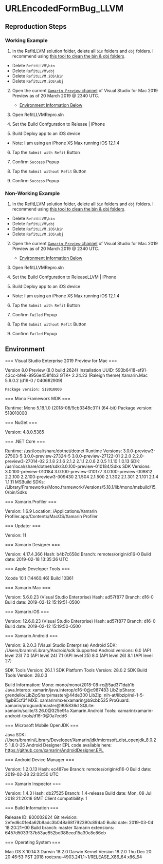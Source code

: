 # URLEncodedFormBug_LLVM

## Reproduction Steps

### Working Example

1. In the RefitLLVM solution folder, delete all `bin` folders and `obj` folders. I recommend using [this tool to clean the bin & obj folders](https://twitter.com/TheCodeTraveler/status/943920319919636481).
  - Delete `RefitLLVM\bin`
  - Delete `RefitLLVM\obj`
  - Delete `RefitLLVM.iOS\bin`
  - Delete `RefitLLVM.iOS\obj`  


2. Open the current [`Xamarin Preview` channel](https://user-images.githubusercontent.com/13558917/54733053-9f180b80-4b54-11e9-9768-9595742d34cc.png) of Visual Studio for Mac 2019 Preview as of 20 March 2019 @ 2340 UTC. 
  	- [Environment Information Below](#environment)

3. Open RefitLLVMRepro.sln 

4. Set the Build Confguration to Release | iPhone

5. Build Deploy app to an iOS device 
  - Note: I am using an iPhone XS Max running iOS 12.1.4

6. Tap the `Submit with Refit` Button

7. Confirm `Success` Popup 

8. Tap the `Submit without Refit` Button

9. Confirm `Success` Popup

### Non-Working Example

1. In the RefitLLVM solution folder, delete all `bin` folders and `obj` folders. I recommend using [this tool to clean the bin & obj folders](https://twitter.com/TheCodeTraveler/status/943920319919636481).
  - Delete `RefitLLVM\bin`
  - Delete `RefitLLVM\obj`
  - Delete `RefitLLVM.iOS\bin`
  - Delete `RefitLLVM.iOS\obj`  

2. Open the current [`Xamarin Preview` channel](https://user-images.githubusercontent.com/13558917/54733053-9f180b80-4b54-11e9-9768-9595742d34cc.png) of Visual Studio for Mac 2019 Preview as of 20 March 2019 @ 2340 UTC. 
  	- [Environment Information Below](#environment)

3. Open RefitLLVMRepro.sln 

4. Set the Build Confguration to ReleaseLLVM | iPhone

5. Build Deploy app to an iOS device 
  - Note: I am using an iPhone XS Max running iOS 12.1.4

6. Tap the `Submit with Refit` Button

7. Confirm `Failed` Popup 

8. Tap the `Submit without Refit` Button

9. Confirm `Failed` Popup


## Environment

=== Visual Studio Enterprise 2019 Preview for Mac ===

Version 8.0 Preview (8.0 build 2624)
Installation UUID: 593b6418-ef91-43cc-bfe8-8956e458f4b3
	GTK+ 2.24.23 (Raleigh theme)
	Xamarin.Mac 5.6.0.2 (d16-0 / 040682909)

	Package version: 518010000

=== Mono Framework MDK ===

Runtime:
	Mono 5.18.1.0 (2018-08/9cb3348c311) (64-bit)
	Package version: 518010000

=== NuGet ===

Version: 4.8.0.5385

=== .NET Core ===

Runtime: /usr/local/share/dotnet/dotnet
Runtime Versions:
	3.0.0-preview3-27503-5
	3.0.0-preview-27324-5
	3.0.0-preview-27122-01
	2.2.0
	2.2.0-preview3-27014-02
	2.1.8
	2.1.6
	2.1.2
	2.1.1
	2.0.6
	2.0.5
	1.1.10
	1.0.13
SDK: /usr/local/share/dotnet/sdk/3.0.100-preview-010184/Sdks
SDK Versions:
	3.0.100-preview-010184
	3.0.100-preview-010177
	3.0.100-preview-009812
	2.2.100
	2.2.100-preview3-009430
	2.1.504
	2.1.500
	2.1.302
	2.1.301
	2.1.101
	2.1.4
	1.1.11
MSBuild SDKs: /Library/Frameworks/Mono.framework/Versions/5.18.1/lib/mono/msbuild/15.0/bin/Sdks

=== Xamarin.Profiler ===

Version: 1.6.9
Location: /Applications/Xamarin Profiler.app/Contents/MacOS/Xamarin Profiler

=== Updater ===

Version: 11

=== Xamarin Designer ===

Version: 4.17.4.366
Hash: b4b7c658d
Branch: remotes/origin/d16-0
Build date: 2019-02-18 13:35:26 UTC

=== Apple Developer Tools ===

Xcode 10.1 (14460.46)
Build 10B61

=== Xamarin.Mac ===

Version: 5.6.0.23 (Visual Studio Enterprise)
Hash: ad57f877
Branch: d16-0
Build date: 2019-02-12 15:19:51-0500

=== Xamarin.iOS ===

Version: 12.6.0.23 (Visual Studio Enterprise)
Hash: ad57f877
Branch: d16-0
Build date: 2019-02-12 15:19:50-0500

=== Xamarin.Android ===

Version: 9.2.0.3 (Visual Studio Enterprise)
Android SDK: /Users/bramin/Library/Android/sdk
	Supported Android versions:
		6.0 (API level 23)
		7.0 (API level 24)
		7.1 (API level 25)
		8.0 (API level 26)
		8.1 (API level 27)

SDK Tools Version: 26.1.1
SDK Platform Tools Version: 28.0.2
SDK Build Tools Version: 28.0.3

Build Information: 
Mono: mono/mono/2018-08-rc@5ad371dab1b
Java.Interop: xamarin/java.interop/d16-0@c987483
LibZipSharp: grendello/LibZipSharp/master@44de300
LibZip: nih-at/libzip/rel-1-5-1@b95cf3f
MXE: xamarin/mxe/xamarin@b9cbb535
ProGuard: xamarin/proguard/master@905836d
SQLite: xamarin/sqlite/3.26.0@325e91a
Xamarin.Android Tools: xamarin/xamarin-android-tools/d16-0@0a7edd6

=== Microsoft Mobile OpenJDK ===

Java SDK: /Users/bramin/Library/Developer/Xamarin/jdk/microsoft_dist_openjdk_8.0.25
1.8.0-25
Android Designer EPL code available here:
https://github.com/xamarin/AndroidDesigner.EPL

=== Android Device Manager ===

Version: 1.2.0.13
Hash: ec487ee
Branch: remotes/origin/d16-0
Build date: 2019-02-28 22:03:50 UTC

=== Xamarin Inspector ===

Version: 1.4.3
Hash: db27525
Branch: 1.4-release
Build date: Mon, 09 Jul 2018 21:20:18 GMT
Client compatibility: 1

=== Build Information ===

Release ID: 800002624
Git revision: 2efed6c01e4a62b8adc3b048a68f792390c894a0
Build date: 2019-03-04 18:20:21+00
Build branch: master
Xamarin extensions: 6457d5033f37b53ae852bd388eed15a30c8e86eb

=== Operating System ===

Mac OS X 10.14.3
Darwin 18.2.0 Darwin Kernel Version 18.2.0
    Thu Dec 20 20:46:53 PST 2018
    root:xnu-4903.241.1~1/RELEASE_X86_64 x86_64

